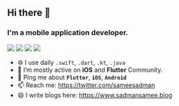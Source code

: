 ## Hi there 👋

### I'm a mobile application developer.
[<img src="https://img.shields.io/badge/twitter-%231DA1F2.svg?&style=for-the-badge&logo=twitter&logoColor=white" />](https://twitter.com/sameesadman) [<img src="https://img.shields.io/badge/linkedin-%230077B5.svg?&style=for-the-badge&logo=linkedin&logoColor=white" />](https://www.linkedin.com/in/sadmansamee/) [<img src = "https://img.shields.io/badge/facebook-%231877F2.svg?&style=for-the-badge&logo=facebook&logoColor=white">](https://www.facebook.com/sameesadman) 
[<img src = "https://img.shields.io/badge/Blog-Blog-blue">](https://www.sadmansamee.blog) 

- ⚙️ I use daily `.swift`, `.dart`, `.kt`, `.java`
- 👯 I’m mostly active on **iOS** and **Flutter** Community.
- 💬 Ping me about **`Flutter`**, **`iOS`**, **`Android`**
- 📫 Reach me: https://twitter.com/sameesadman
- 😄 I write blogs here: https://www.sadmansamee.blog
